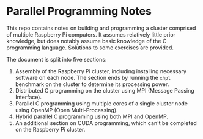 # Parallel Programming Notes

This repo contains notes on building and programming a cluster comprised of multiple Raspberry Pi computers. It assumes relatively little prior knowledge, but does notably assume basic knowledge of the C programming language. Solutions to some exercises are provided. 

The document is split into five sections:

1. Assembly of the Raspberry Pi cluster, including installing necessary software on each node. The section ends by running the `xhpl` benchmark on the cluster to determine its processing power.
2. Distributed C programming on the cluster using MPI (Message Passing Interface).
3. Parallel C programming using multiple cores of a single cluster node using OpenMP (Open Multi-Processing).
4. Hybrid parallel C programming using both MPI and OpenMP.
5. An additional section on CUDA programming, which can't be completed on the Raspberry Pi cluster. 
